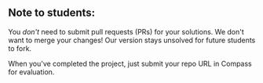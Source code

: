 ## Note to students:

You _don't_ need to submit pull requests (PRs) for your solutions. We don't want to merge your changes! Our version stays unsolved for future students to fork.

When you've completed the project, just submit your repo URL in Compass for evaluation.
